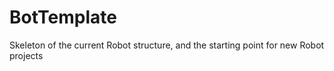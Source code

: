 # BotTemplate
Skeleton of the current Robot structure, and the starting point for new Robot projects
